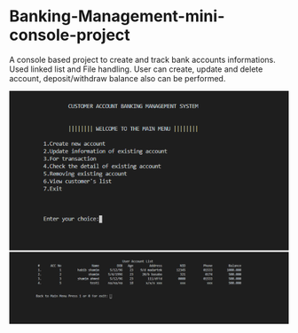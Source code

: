 # Banking-Management-mini-console-project
A console based project to create and track bank accounts informations. Used linked list and File handling. User can create, update and delete account, deposit/withdraw balance also can be performed.
<p align = "center">
    <img src = "menu.PNG">
    <img src = "acclist.PNG">
</p>

